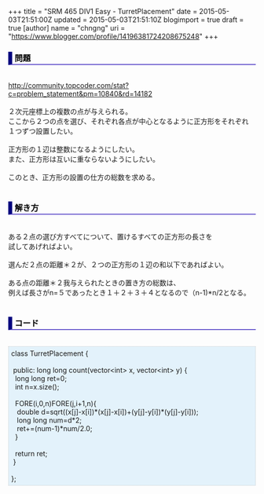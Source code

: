 +++
title = "SRM 465 DIV1 Easy - TurretPlacement"
date = 2015-05-03T21:51:00Z
updated = 2015-05-03T21:51:10Z
blogimport = true
draft = true
[author]
	name = "chngng"
	uri = "https://www.blogger.com/profile/14196381724208675248"
+++

<div dir="ltr" style="text-align: left;" trbidi="on"><h3 style="border-bottom: 2px solid slateblue; border-left: 8px solid navy; color: black; padding: 0px 0px 1px 5px;">問題 </h3><br /><a href="http://community.topcoder.com/stat?c=problem_statement&amp;pm=10840&amp;rd=14182" target="_blank">http://community.topcoder.com/stat?c=problem_statement&amp;pm=10840&amp;rd=14182</a><br /><br />２次元座標上の複数の点が与えられる。<br />ここから２つの点を選び、それぞれ各点が中心となるように正方形をそれぞれ<br />１つずつ設置したい。<br /><br />正方形の１辺は整数になるようにしたい。<br />また、正方形は互いに重ならないようにしたい。<br /><br />このとき、正方形の設置の仕方の総数を求める。<br /><br /><h3 style="border-bottom: 2px solid slateblue; border-left: 8px solid navy; color: black; padding: 0px 0px 1px 5px;">解き方 </h3><br />ある２点の選び方すべてについて、置けるすべての正方形の長さを<br />試してあげればよい。<br /><br />選んだ２点の距離＊２が、２つの正方形の１辺の和以下であればよい。<br /><br />ある点の距離＊２我与えられたときの置き方の総数は、<br />例えば長さがn=５であったとき１＋２＋３＋４となるので（n-1)*n/2となる。<br /><br /><h3 style="border-bottom: 2px solid slateblue; border-left: 8px solid navy; color: black; padding: 0px 0px 1px 5px;">コード </h3><br /><div style="background-color: #e3f2fb; border: 1px dotted #CCCCCC; padding: 5px;">class TurretPlacement {<br /><br /><span class="Apple-tab-span" style="white-space: pre;"> </span>public: long long count(vector&lt;int&gt; x, vector&lt;int&gt; y) {<br /><span class="Apple-tab-span" style="white-space: pre;">  </span>long long ret=0;<br /><span class="Apple-tab-span" style="white-space: pre;">  </span>int n=x.size();<br /><br /><span class="Apple-tab-span" style="white-space: pre;">  </span>FORE(i,0,n)FORE(j,i+1,n){<br /><span class="Apple-tab-span" style="white-space: pre;">   </span>double d=sqrt((x[j]-x[i])*(x[j]-x[i])+(y[j]-y[i])*(y[j]-y[i]));<br /><span class="Apple-tab-span" style="white-space: pre;">   </span>long long num=d*2;<br /><span class="Apple-tab-span" style="white-space: pre;">   </span>ret+=(num-1)*num/2.0;<br /><span class="Apple-tab-span" style="white-space: pre;">  </span>}<br /><br /><span class="Apple-tab-span" style="white-space: pre;">  </span>return ret;<br /><span class="Apple-tab-span" style="white-space: pre;"> </span>}<br /><br />};</div></div>
